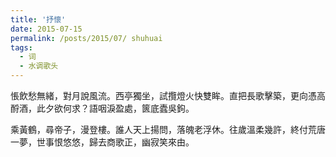 ```yaml
---
title: '抒懷'
date: 2015-07-15
permalink: /posts/2015/07/ shuhuai
tags:
  - 词
  - 水调歌头
---
```


悵飲愁無緒，對月說風流。西亭獨坐，試攬燈火快雙眸。直把長歌擊築，更向憑高酹酒，此夕欲何求？語咽淚盈處，篋底蠹吳鉤。


乘黃鶴，尋帝子，漫登樓。誰人天上揚問，落魄老浮休。往歲溫柔幾許，終付荒唐一夢，世事恨悠悠，歸去商歌正，幽寂笑來由。

 